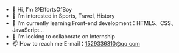 - 👋 Hi, I’m @EffortsOfBoy
- 👀 I’m interested in Sports, Travel, History
- 🌱 I’m currently learning Front-end development：HTML5、CSS、JavaScript...
- 💞️ I’m looking to collaborate on Internship
- 📫 How to reach me E-mail：1529336310@qq.com

<!---
EffortsOfBoy/EffortsOfBoy is a ✨ special ✨ repository because its `README.md` (this file) appears on your GitHub profile.
You can click the Preview link to take a look at your changes.
--->
